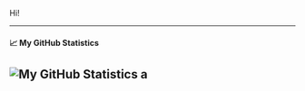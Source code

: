 Hi!

---

#### 📈 My GitHub Statistics

![My GitHub Statistics](https://github-readme-stats.vercel.app/api?username=pataar&show_icons=true&count_private=true&hide_title=true)
a
---
